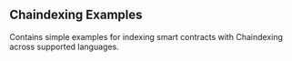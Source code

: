 ## Chaindexing Examples

Contains simple examples for indexing smart contracts with Chaindexing across supported
languages.
